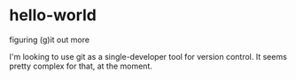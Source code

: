 # hello-world
figuring (g)it out more


I'm looking to use git as a single-developer tool for version control.  It seems pretty complex for that, at the moment.
